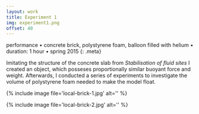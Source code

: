 ```yaml
---
layout: work
title: Experiment 1
img: experiment1.png
offset: 40
---
```


performance • concrete brick, polystyrene foam, balloon filled with helium • duration: 1 hour • spring 2015
{: .meta}

Imitating the structure of the concrete slab from _Stabilisation of fluid sites_ I created an object, which posseses proportionally similar buoyant force and weight. Afterwards, I conducted a series of experiments to investigate the volume of polystyrene foam needed to make the model float.

{% include image file='local-brick-1.jpg' alt='' %}

{% include image file='local-brick-2.jpg' alt='' %}